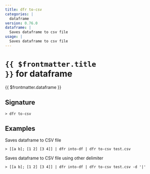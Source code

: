 ```yaml
---
title: dfr to-csv
categories: |
  dataframe
version: 0.76.0
dataframe: |
  Saves dataframe to csv file
usage: |
  Saves dataframe to csv file
---
```


# <code>{{ $frontmatter.title }}</code> for dataframe

<div class='command-title'>{{ $frontmatter.dataframe }}</div>

## Signature

```> dfr to-csv ```

## Examples

Saves dataframe to CSV file
```shell
> [[a b]; [1 2] [3 4]] | dfr into-df | dfr to-csv test.csv
```

Saves dataframe to CSV file using other delimiter
```shell
> [[a b]; [1 2] [3 4]] | dfr into-df | dfr to-csv test.csv -d '|'
```
